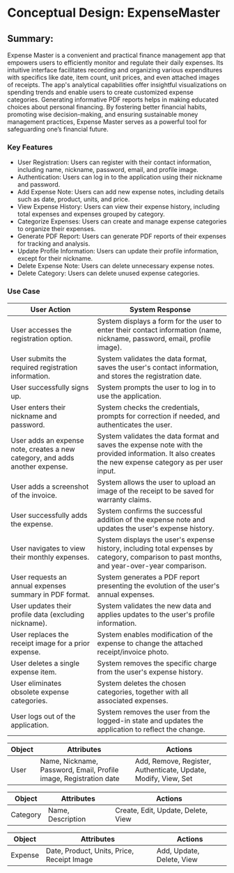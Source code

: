 # Conceptual Design: ExpenseMaster

## Summary: 
Expense Master is a convenient and practical finance management app that empowers users to efficiently monitor and regulate their daily expenses. Its intuitive interface facilitates recording and organizing various expenditures with specifics like date, item count, unit prices, and even attached images of receipts. The app's analytical capabilities offer insightful visualizations on spending trends and enable users to create customized expense categories. Generating informative PDF reports helps in making educated choices about personal financing. By fostering better financial habits, promoting wise decision-making, and ensuring sustainable money management practices, Expense Master serves as a powerful tool for safeguarding one’s financial future.


### Key Features

- User Registration: Users can register with their contact information, including name, nickname, password, email, and profile image.
- Authentication: Users can log in to the application using their nickname and password.
- Add Expense Note: Users can add new expense notes, including details such as date, product, units, and price.
- View Expense History: Users can view their expense history, including total expenses and expenses grouped by category.
- Categorize Expenses: Users can create and manage expense categories to organize their expenses.
- Generate PDF Report: Users can generate PDF reports of their expenses for tracking and analysis.
- Update Profile Information: Users can update their profile information, except for their nickname.
- Delete Expense Note: Users can delete unnecessary expense notes.
- Delete Category: Users can delete unused expense categories.

### Use Case 


| **User Action**                                     | **System Response**                                                                                                      |
|-----------------------------------------------------|----------------------------------------------------------------------------------------------------------------          |
| User accesses the registration option.              | System displays a form for the user to enter their contact information (name, nickname, password, email, profile image). |
| User submits the required registration information.| System validates the data format, saves the user's contact information, and stores the registration date.                 |
| User successfully signs up.                        | System prompts the user to log in to use the application.                                                                 |
| User enters their nickname and password.           | System checks the credentials, prompts for correction if needed, and authenticates the user.                              |
| User adds an expense note, creates a new category, and adds another expense.| System validates the data format and saves the expense note with the provided information. It also creates the new expense category as per user input.                                                                                                                                          |
| User adds a screenshot of the invoice.             | System allows the user to upload an image of the receipt to be saved for warranty claims.                                 |
| User successfully adds the expense.                | System confirms the successful addition of the expense note and updates the user's expense history.                       |
| User navigates to view their monthly expenses.     | System displays the user's expense history, including total expenses by category, comparison to past months, and year-over-year comparison.                                                                                                                                                                      |
| User requests an annual expenses summary in PDF format.| System generates a PDF report presenting the evolution of the user's annual expenses.                                 |
| User updates their profile data (excluding nickname).| System validates the new data and applies updates to the user's profile information.                                    |
| User replaces the receipt image for a prior expense.| System enables modification of the expense to change the attached receipt/invoice photo.                                 |
| User deletes a single expense item.                | System removes the specific charge from the user's expense history.                                                       |
| User eliminates obsolete expense categories.       | System deletes the chosen categories, together with all associated expenses.                                              |
| User logs out of the application.                  | System removes the user from the logged-in state and updates the application to reflect the change.                       |


| **Object**                            | **Attributes**                                                         |**Actions**                                                      |
|---------------------------------------|------------------------------------------------------------------------|-----------------------------------------------------------------|
| User                                  | Name, Nickname, Password, Email, Profile image, Registration date	     |Add, Remove, Register, Authenticate, Update, Modify, View, Set   |


| **Object**                            | **Attributes**                                                         |**Actions**                                                      |
|---------------------------------------|------------------------------------------------------------------------|-----------------------------------------------------------------|
| Category                              | Name, Description                                                      | Create, Edit, Update, Delete, View                              |

| **Object** | **Attributes** | **Actions** |
|------------|----------------|-------------|
| Expense    | Date, Product, Units, Price, Receipt Image | Add, Update, Delete, View |